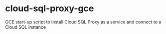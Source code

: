 # cloud-sql-proxy-gce
GCE start-up script to install Cloud SQL Proxy as a service and connect to a Cloud SQL instance
